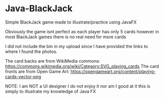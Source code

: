 # Java-BlackJack

Simple BlackJack game made to illustrate/practice using JavaFX

Obviously the game isnt perfect as each player has only 5 cards however in most BlackJack games there is no real need for more cards

I did not include the bin in my upload since I have provided the links to where I found the photos.

The card backs are from WikiMedia commons: https://commons.wikimedia.org/wiki/Category:SVG_playing_cards
The card fronts are from Open Game Art: https://opengameart.org/content/playing-cards-vector-png

NOTE: I am NOT a UI designer I do not enjoy it nor am I good at it this is simply to illustrate my knowledge of Java FX
